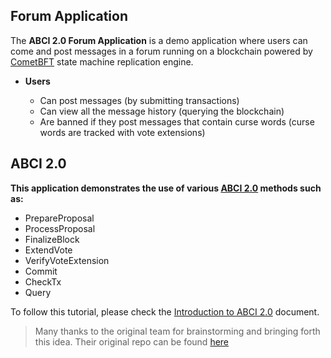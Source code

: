 ## Forum Application

The **ABCI 2.0 Forum Application** is a demo application where users can come and post messages in a forum running on a
blockchain powered by [CometBFT](https://github.com/cometbft/cometbft) state machine replication engine.

- **Users**

   - Can post messages (by submitting transactions)
   - Can view all the message history (querying the blockchain)
   - Are banned if they post messages that contain curse words (curse words are tracked with vote extensions)

## ABCI 2.0

**This application demonstrates the use of various [ABCI 2.0](https://docs.cometbft.com/v1.0/spec/abci/) methods such as:**

- PrepareProposal
- ProcessProposal
- FinalizeBlock
- ExtendVote
- VerifyVoteExtension
- Commit
- CheckTx
- Query

To follow this tutorial, please check the [Introduction to ABCI 2.0](../../../docs/tutorials/forum-application/1.abci-intro.md) document.

> Many thanks to the original team for brainstorming and bringing forth this idea. Their original repo can be found [here](https://github.com/interchainio/forum)

